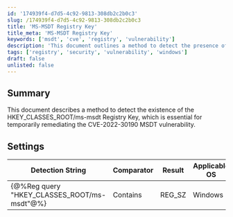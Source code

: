 ```yaml
---
id: '174939f4-d7d5-4c92-9813-308db2c2b0c3'
slug: /174939f4-d7d5-4c92-9813-308db2c2b0c3
title: 'MS-MSDT Registry Key'
title_meta: 'MS-MSDT Registry Key'
keywords: ['msdt', 'cve', 'registry', 'vulnerability']
description: 'This document outlines a method to detect the presence of the HKEY_CLASSES_ROOT/ms-msdt Registry Key, which is crucial for temporarily remediating the CVE-2022-30190 MSDT vulnerability on Windows systems.'
tags: ['registry', 'security', 'vulnerability', 'windows']
draft: false
unlisted: false
---
```


## Summary

This document describes a method to detect the existence of the HKEY_CLASSES_ROOT/ms-msdt Registry Key, which is essential for temporarily remediating the CVE-2022-30190 MSDT vulnerability.

## Settings

| Detection String                          | Comparator | Result  | Applicable OS |
|-------------------------------------------|------------|---------|----------------|
| \{@%Reg query "HKEY_CLASSES_ROOT/ms-msdt"@%} | Contains   | REG_SZ  | Windows        |



